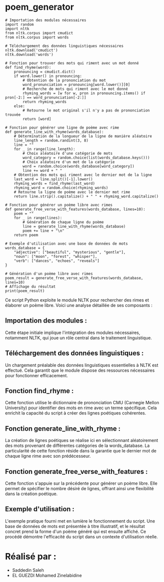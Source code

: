 # poem_generator
```
# Importation des modules nécessaires
import random
import nltk
from nltk.corpus import cmudict
from nltk.corpus import words

# Téléchargement des données linguistiques nécessaires
nltk.download('cmudict')
nltk.download('words')

# Fonction pour trouver des mots qui riment avec un mot donné
def find_rhyme(word):
    pronouncing = cmudict.dict()
    if word.lower() in pronouncing:
        # Obtention de la prononciation du mot
        word_pronunciation = pronouncing[word.lower()][0]
        # Recherche de mots qui riment avec le mot donné
        rhyming_words = [w for w, pron in pronouncing.items() if pron[-2:] == word_pronunciation[-2:]]
        return rhyming_words
    else:
        # Retourne le mot original s'il n'y a pas de prononciation trouvée
        return [word]

# Fonction pour générer une ligne de poème avec rime
def generate_line_with_rhyme(words_database):
    # Détermination de la longueur de la ligne de manière aléatoire
    line_length = random.randint(3, 8)
    line = ""
    for _ in range(line_length):
        # Choix aléatoire d'une catégorie de mots
        word_category = random.choice(list(words_database.keys()))
        # Choix aléatoire d'un mot de la catégorie
        word = random.choice(words_database[word_category])
        line += word + " "
    # Obtention des mots qui riment avec le dernier mot de la ligne
    last_word = line.split()[-1].lower()
    rhyming_words = find_rhyme(last_word)
    rhyming_word = random.choice(rhyming_words)
    # Retourne la ligne de poème avec le dernier mot rime
    return line.strip().capitalize() + " " + rhyming_word.capitalize()

# Fonction pour générer un poème libre avec rimes
def generate_free_verse_with_features(words_database, lines=10):
    poem = ""
    for _ in range(lines):
        # Génération de chaque ligne du poème
        line = generate_line_with_rhyme(words_database)
        poem += line + "\n"
    return poem

# Exemple d'utilisation avec une base de données de mots
words_database = {
    "adjective": ["beautiful", "mysterious", "gentle"],
    "noun": ["moon", "forest", "whisper"],
    "verb": ["dances", "echoes", "reveals"]
}

# Génération d'un poème libre avec rimes
poem_result = generate_free_verse_with_features(words_database, lines=10)
# Affichage du résultat
print(poem_result)

```
Ce script Python exploite le module NLTK pour rechercher des rimes et élaborer un poème libre. Voici une analyse détaillée de ses composants :

## Importation des modules : 
Cette étape initiale implique l'intégration des modules nécessaires, notamment NLTK, qui joue un rôle central dans le traitement linguistique.

## Téléchargement des données linguistiques : 
Un chargement préalable des données linguistiques essentielles à NLTK est effectué. Cela garantit que le module dispose des ressources nécessaires pour fonctionner efficacement.

## Fonction find_rhyme : 
Cette fonction utilise le dictionnaire de prononciation CMU (Carnegie Mellon University) pour identifier des mots en rime avec un terme spécifique. Cela enrichit la capacité du script à créer des lignes poétiques cohérentes.

## Fonction generate_line_with_rhyme : 
La création de lignes poétiques se réalise ici en sélectionnant aléatoirement des mots provenant de différentes catégories de la words_database. La particularité de cette fonction réside dans la garantie que le dernier mot de chaque ligne rime avec son prédécesseur.

## Fonction generate_free_verse_with_features : 
Cette fonction s'appuie sur la précédente pour générer un poème libre. Elle permet de spécifier le nombre désiré de lignes, offrant ainsi une flexibilité dans la création poétique.

## Exemple d'utilisation : 
L'exemple pratique fourni met en lumière le fonctionnement du script. Une base de données de mots est présentée à titre illustratif, et le résultat concret prend la forme d'un poème généré qui est ensuite affiché. Ce procédé démontre l'efficacité du script dans un contexte d'utilisation réelle.

# Réalisé par :
- Saddedin Saleh
- EL GUEZDI Mohamed Zinelabidine